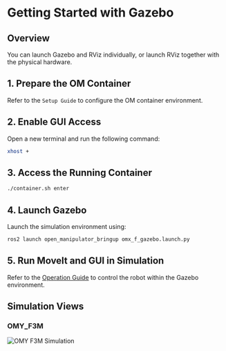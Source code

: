 # Getting Started with Gazebo

## Overview
You can launch Gazebo and RViz individually, or launch RViz together with the physical hardware.

## 1. Prepare the OM Container

Refer to the `Setup Guide` to configure the OM container environment.


## 2. Enable GUI Access

Open a new terminal and run the following command:

```bash
xhost +
```


## 3. Access the Running Container

```bash
./container.sh enter
```


## 4. Launch Gazebo

Launch the simulation environment using:

```bash
ros2 launch open_manipulator_bringup omx_f_gazebo.launch.py
```


## 5. Run MoveIt and GUI in Simulation

Refer to the [Operation Guide](/omx/operation_omx.html) to control the robot within the Gazebo environment.


## Simulation Views

### OMY_F3M

![OMY F3M Simulation](/simulation/omx/omx_f_gazebo.png)
